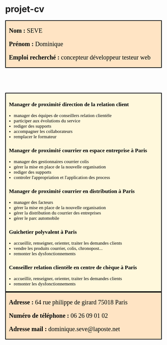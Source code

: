 # projet-cv
<!-- à priori inutile <!DOCTYPE html> -->
<html>
<head>
<meta charset="utf-8">
<title>Page Title</title>
<!-- dommage le format ne prend pas style 
<style>h3 p {margin-left:10px;}</style> dans le head -->
</head>
<body>

<header style="background-color : #FFE4C4; color: black;
font-family: verdana; font-size: 20px; text-align : left; 
border-style: solid; border-width: 2px;  border-spacing: 1px;">

<p style="margin-left:10px;"><strong>Nom :</strong> SEVE</p>
<p style="margin-left:10px;"><strong>Prénom :</strong> Dominique</p>
<p style="margin-left:10px;"><strong>Emploi recherché :</strong> concepteur développeur testeur web</p>
</header>
<main style="background-color : #FFF8DC; color: black;
font-family: verdana; font-size: 15px; text-align : left;
border-style: solid; border-width: 2px; border-spacing: 1px;">
<p></p>
<h3 style="margin-left:10px;"> Manager de proximité direction de la relation client</h3>
<ul>
<li>manager des équipes de conseillers relation clientèle</li>
<li>participer aux évolutions du service</li>
<li>rediger des supports</li>
<li>accompagner les collaborateurs</li>
<li>remplacer le formateur</li>
</ul>
<h3 style="margin-left:10px;"> Manager de proximité courrier en espace entreprise à Paris</h3>
<ul>
<li>manager des gestionnaires courrier colis</li>
<li>gérer la mise en place de la nouvelle organisation</li>
<li>rediger des supports</li>
<li>controler l'appropriation et l'application des process</li>
</ul>
<h3 style="margin-left:10px;"> Manager de proximité courrier en distribution à Paris</h3>
<ul>
<li>manager des facteurs</li>
<li>gérer la mise en place de la nouvelle organisation</li>
<li>gérer la distribution du courrier des entreprises</li>
<li>gérer le parc automobile</li>
</ul>
<h3 style="margin-left:10px;"> Guichetier polyvalent à Paris</h3>
<ul>
<li>accueillir, renseigner, orienter, traiter les demandes clients</li>
<li>vendre les produits courrier, colis, chronopost...</li>
<li>remonter les dysfonctionnements</li>
</ul>
<h3 style="margin-left:10px;"> Conseiller relation clientèle en centre de chèque à Paris</h3>
<ul>
<li>accueillir, renseigner, orienter, traiter les demandes clients</li>
<li>remonter les dysfonctionnements</li>
</ul>
</main>
<footer style="background-color : #FFE4C4;color: black;
font-family: verdana;font-size: 20px; text-align : left;
border-style: solid; border-width: 2px; border-spacing: 1px;">
<p style="margin-left:10px;"><strong>Adresse :</strong> 64 rue philippe de girard 75018 Paris</p>
<p style="margin-left:10px;"><strong>Numéro de téléphone :</strong> 06 26 09 01 02</p>
<p style="margin-left:10px;"><strong>Adresse mail :</strong> dominique.seve@laposte.net</p>
</footer>

</body>
</html>
